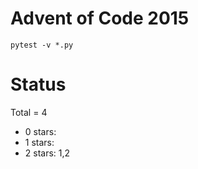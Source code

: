 Advent of Code 2015
===================

```pytest -v *.py```

Status
======

Total = 4

- 0 stars:
- 1 stars: 
- 2 stars: 1,2
